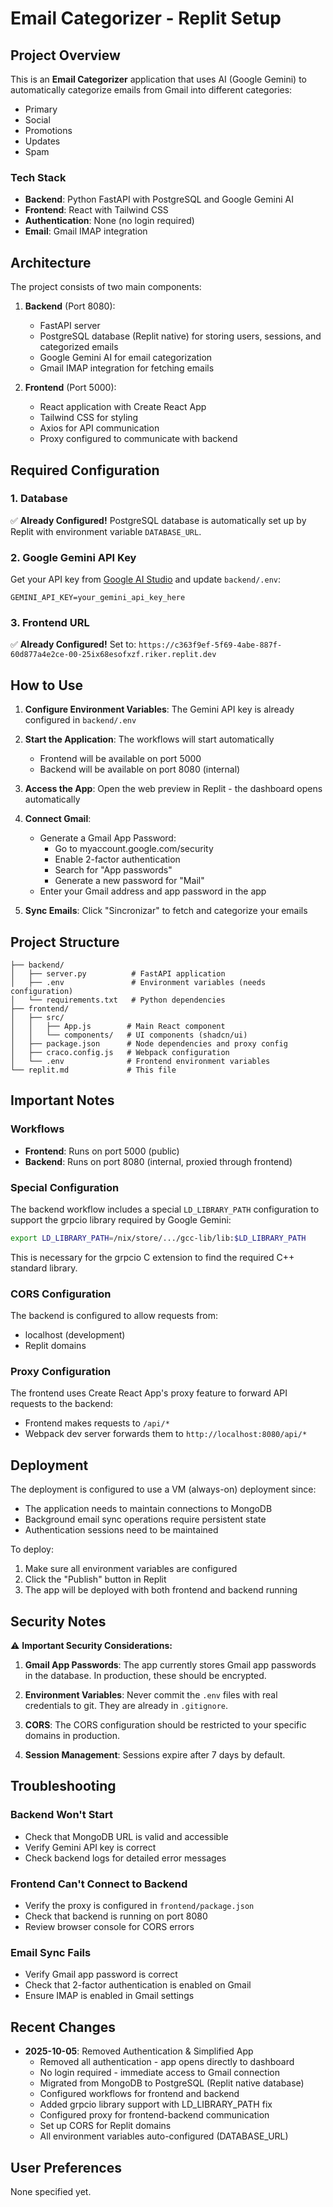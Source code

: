 # Email Categorizer - Replit Setup

## Project Overview

This is an **Email Categorizer** application that uses AI (Google Gemini) to automatically categorize emails from Gmail into different categories:
- Primary
- Social
- Promotions
- Updates
- Spam

### Tech Stack
- **Backend**: Python FastAPI with PostgreSQL and Google Gemini AI
- **Frontend**: React with Tailwind CSS
- **Authentication**: None (no login required)
- **Email**: Gmail IMAP integration

## Architecture

The project consists of two main components:

1. **Backend** (Port 8080):
   - FastAPI server
   - PostgreSQL database (Replit native) for storing users, sessions, and categorized emails
   - Google Gemini AI for email categorization
   - Gmail IMAP integration for fetching emails

2. **Frontend** (Port 5000):
   - React application with Create React App
   - Tailwind CSS for styling
   - Axios for API communication
   - Proxy configured to communicate with backend

## Required Configuration

### 1. Database

✅ **Already Configured!** PostgreSQL database is automatically set up by Replit with environment variable `DATABASE_URL`.

### 2. Google Gemini API Key

Get your API key from [Google AI Studio](https://makersuite.google.com/app/apikey) and update `backend/.env`:

```
GEMINI_API_KEY=your_gemini_api_key_here
```

### 3. Frontend URL

✅ **Already Configured!** Set to: `https://c363f9ef-5f69-4abe-887f-60d877a4e2ce-00-25ix68esofxzf.riker.replit.dev`

## How to Use

1. **Configure Environment Variables**: The Gemini API key is already configured in `backend/.env`

2. **Start the Application**: The workflows will start automatically
   - Frontend will be available on port 5000
   - Backend will be available on port 8080 (internal)

3. **Access the App**: Open the web preview in Replit - the dashboard opens automatically

4. **Connect Gmail**:
   - Generate a Gmail App Password:
     - Go to myaccount.google.com/security
     - Enable 2-factor authentication
     - Search for "App passwords"
     - Generate a new password for "Mail"
   - Enter your Gmail address and app password in the app

5. **Sync Emails**: Click "Sincronizar" to fetch and categorize your emails

## Project Structure

```
├── backend/
│   ├── server.py          # FastAPI application
│   ├── .env               # Environment variables (needs configuration)
│   └── requirements.txt   # Python dependencies
├── frontend/
│   ├── src/
│   │   ├── App.js        # Main React component
│   │   └── components/   # UI components (shadcn/ui)
│   ├── package.json      # Node dependencies and proxy config
│   ├── craco.config.js   # Webpack configuration
│   └── .env              # Frontend environment variables
└── replit.md             # This file

```

## Important Notes

### Workflows

- **Frontend**: Runs on port 5000 (public)
- **Backend**: Runs on port 8080 (internal, proxied through frontend)

### Special Configuration

The backend workflow includes a special `LD_LIBRARY_PATH` configuration to support the grpcio library required by Google Gemini:

```bash
export LD_LIBRARY_PATH=/nix/store/.../gcc-lib/lib:$LD_LIBRARY_PATH
```

This is necessary for the grpcio C extension to find the required C++ standard library.

### CORS Configuration

The backend is configured to allow requests from:
- localhost (development)
- Replit domains

### Proxy Configuration

The frontend uses Create React App's proxy feature to forward API requests to the backend:
- Frontend makes requests to `/api/*`
- Webpack dev server forwards them to `http://localhost:8080/api/*`

## Deployment

The deployment is configured to use a VM (always-on) deployment since:
- The application needs to maintain connections to MongoDB
- Background email sync operations require persistent state
- Authentication sessions need to be maintained

To deploy:
1. Make sure all environment variables are configured
2. Click the "Publish" button in Replit
3. The app will be deployed with both frontend and backend running

## Security Notes

⚠️ **Important Security Considerations:**

1. **Gmail App Passwords**: The app currently stores Gmail app passwords in the database. In production, these should be encrypted.

2. **Environment Variables**: Never commit the `.env` files with real credentials to git. They are already in `.gitignore`.

3. **CORS**: The CORS configuration should be restricted to your specific domains in production.

4. **Session Management**: Sessions expire after 7 days by default.

## Troubleshooting

### Backend Won't Start
- Check that MongoDB URL is valid and accessible
- Verify Gemini API key is correct
- Check backend logs for detailed error messages

### Frontend Can't Connect to Backend
- Verify the proxy is configured in `frontend/package.json`
- Check that backend is running on port 8080
- Review browser console for CORS errors

### Email Sync Fails
- Verify Gmail app password is correct
- Check that 2-factor authentication is enabled on Gmail
- Ensure IMAP is enabled in Gmail settings

## Recent Changes

- **2025-10-05**: Removed Authentication & Simplified App
  - Removed all authentication - app opens directly to dashboard
  - No login required - immediate access to Gmail connection
  - Migrated from MongoDB to PostgreSQL (Replit native database)
  - Configured workflows for frontend and backend
  - Added grpcio library support with LD_LIBRARY_PATH fix
  - Configured proxy for frontend-backend communication
  - Set up CORS for Replit domains
  - All environment variables auto-configured (DATABASE_URL)

## User Preferences

None specified yet.
